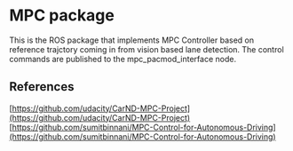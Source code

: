 # MPC package
This is the ROS package that implements MPC Controller based on reference trajctory coming in from vision based lane detection. 
The control commands are published to the mpc_pacmod_interface node.

## References
[https://github.com/udacity/CarND-MPC-Project](https://github.com/udacity/CarND-MPC-Project)
[https://github.com/sumitbinnani/MPC-Control-for-Autonomous-Driving](https://github.com/sumitbinnani/MPC-Control-for-Autonomous-Driving)
